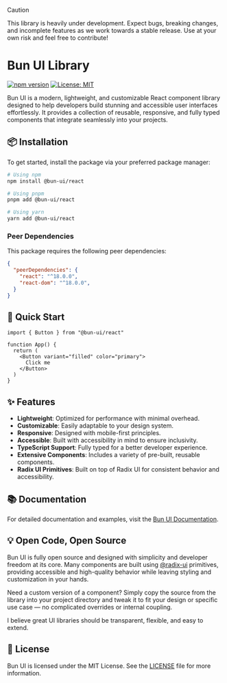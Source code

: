 > [!CAUTION]
> This library is heavily under development. Expect bugs, breaking
> changes, and incomplete features as we work towards a stable release. Use at
> your own risk and feel free to contribute!

# Bun UI Library

[![npm version](https://img.shields.io/npm/v/@bun-ui/react.svg)](https://www.npmjs.com/package/@bun-ui/react)
[![License: MIT](https://img.shields.io/badge/License-MIT-yellow.svg)](https://opensource.org/licenses/MIT)

Bun UI is a modern, lightweight, and customizable React component library designed to help developers build stunning and accessible user interfaces effortlessly. It provides a collection of reusable, responsive, and fully typed components that integrate seamlessly into your projects.

## 📦 Installation

To get started, install the package via your preferred package manager:

```bash
# Using npm
npm install @bun-ui/react

# Using pnpm
pnpm add @bun-ui/react

# Using yarn
yarn add @bun-ui/react
```

### Peer Dependencies

This package requires the following peer dependencies:

```json
{
  "peerDependencies": {
    "react": "^18.0.0",
    "react-dom": "^18.0.0",
  }
}
```

## 🚀 Quick Start

```tsx
import { Button } from "@bun-ui/react"

function App() {
  return (
    <Button variant="filled" color="primary">
      Click me
    </Button>
  )
}
```

## ✨ Features

- **Lightweight**: Optimized for performance with minimal overhead.
- **Customizable**: Easily adaptable to your design system.
- **Responsive**: Designed with mobile-first principles.
- **Accessible**: Built with accessibility in mind to ensure inclusivity.
- **TypeScript Support**: Fully typed for a better developer experience.
- **Extensive Components**: Includes a variety of pre-built, reusable components.
- **Radix UI Primitives**: Built on top of Radix UI for consistent behavior and accessibility.

## 📚 Documentation

For detailed documentation and examples, visit the [Bun UI Documentation](https://bun-ui.com/docs).

## 💡 Open Code, Open Source

Bun UI is fully open source and designed with simplicity and developer freedom at its core. Many components are built using [@radix-ui](https://www.radix-ui.com/primitives) primitives, providing accessible and high-quality behavior while leaving styling and customization in your hands.

Need a custom version of a component? Simply copy the source from the library into your project directory and tweak it to fit your design or specific use case — no complicated overrides or internal coupling.

I believe great UI libraries should be transparent, flexible, and easy to extend.

## 🪪 License

Bun UI is licensed under the MIT License. See the [LICENSE](./LICENSE) file for more information.
